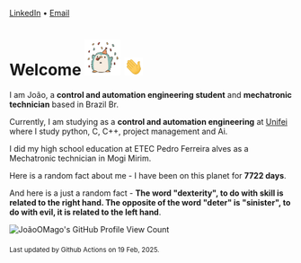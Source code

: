 [LinkedIn](https://www.linkedin.com/in/joão-pedro-gozzoli-b95641301/) &bull;
[Email](joaopedrogozzoli@gmail.com)

# Welcome <img src="happy.gif" height="64px" /> <img src="wave.gif" height="32px" />

I am João, a  **control and automation engineering student** and **mechatronic technician** based in Brazil Br.

Currently, I am studying as a **control and automation engineering** at [Unifei](https://unifei.edu.br) where I study python, C, C++, project management and Ai.

I did my high school education at ETEC Pedro Ferreira alves as a Mechatronic technician in Mogi Mirim.

Here is a random fact about me - I have been on this planet for **7722 days**.

And here is a just a random fact -  **The word "dexterity", to do with skill is related to the right hand. The opposite of the word "deter" is "sinister", to do with evil, it is related to the left hand**.

![JoãoOMago's GitHub Profile View Count](https://komarev.com/ghpvc/?username=JoaoOMago)

<sub>Last updated by Github Actions on 19 Feb, 2025.</sub>
